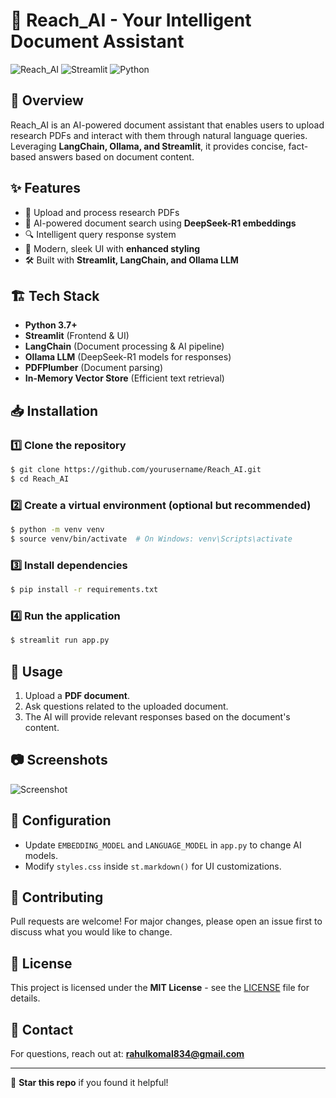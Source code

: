 # 📘 Reach_AI - Your Intelligent Document Assistant

![Reach_AI](https://img.shields.io/badge/AI-Powered-blue.svg) ![Streamlit](https://img.shields.io/badge/Streamlit-Enabled-red.svg) ![Python](https://img.shields.io/badge/Python-3.7%2B-brightgreen.svg)

## 🚀 Overview
Reach_AI is an AI-powered document assistant that enables users to upload research PDFs and interact with them through natural language queries. Leveraging **LangChain, Ollama, and Streamlit**, it provides concise, fact-based answers based on document content.

## ✨ Features
- 📄 Upload and process research PDFs
- 🧠 AI-powered document search using **DeepSeek-R1 embeddings**
- 🔍 Intelligent query response system
- 🎨 Modern, sleek UI with **enhanced styling**
- 🛠 Built with **Streamlit, LangChain, and Ollama LLM**

## 🏗 Tech Stack
- **Python 3.7+**
- **Streamlit** (Frontend & UI)
- **LangChain** (Document processing & AI pipeline)
- **Ollama LLM** (DeepSeek-R1 models for responses)
- **PDFPlumber** (Document parsing)
- **In-Memory Vector Store** (Efficient text retrieval)

## 📥 Installation
### 1️⃣ Clone the repository
```sh
$ git clone https://github.com/yourusername/Reach_AI.git
$ cd Reach_AI
```

### 2️⃣ Create a virtual environment (optional but recommended)
```sh
$ python -m venv venv
$ source venv/bin/activate  # On Windows: venv\Scripts\activate
```

### 3️⃣ Install dependencies
```sh
$ pip install -r requirements.txt
```

### 4️⃣ Run the application
```sh
$ streamlit run app.py
```

## 📌 Usage
1. Upload a **PDF document**.
2. Ask questions related to the uploaded document.
3. The AI will provide relevant responses based on the document's content.

## 📷 Screenshots
![Screenshot](screenshot.png)

## 🔧 Configuration
- Update `EMBEDDING_MODEL` and `LANGUAGE_MODEL` in `app.py` to change AI models.
- Modify `styles.css` inside `st.markdown()` for UI customizations.

## 🤝 Contributing
Pull requests are welcome! For major changes, please open an issue first to discuss what you would like to change.

## 📜 License
This project is licensed under the **MIT License** - see the [LICENSE](LICENSE) file for details.

## 💬 Contact
For questions, reach out at: **rahulkomal834@gmail.com**

---
🌟 **Star this repo** if you found it helpful!
